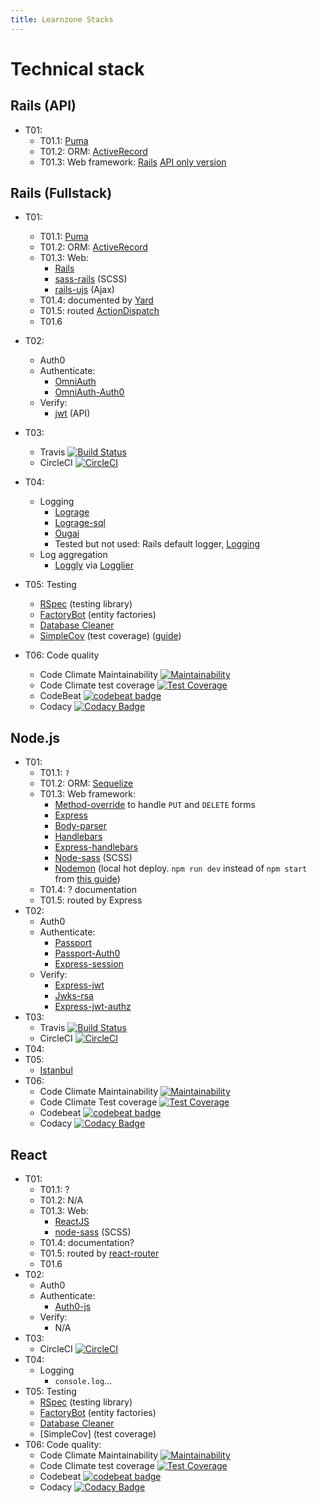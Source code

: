 ```yaml
---
title: Learnzone Stacks
---
```


# Technical stack

## Rails (API)

- T01:
  - T01.1: [Puma](http://puma.io/)
  - T01.2: ORM: [ActiveRecord](https://guides.rubyonrails.org/active_record_querying.html)
  - T01.3: Web framework: [Rails](https://rubyonrails.org/) [API only version](https://guides.rubyonrails.org/api_app.html)

## Rails (Fullstack)

- T01:
  - T01.1: [Puma](http://puma.io/)
  - T01.2: ORM: [ActiveRecord](https://guides.rubyonrails.org/active_record_querying.html)
  - T01.3: Web:
    - [Rails](https://rubyonrails.org/)
    - [sass-rails](https://github.com/rails/sass-rails) (SCSS)
    - [rails-ujs](https://github.com/rails/rails/tree/master/actionview/app/assets/javascripts) (Ajax)
  - T01.4: documented by [Yard](https://yardoc.org/)
  - T01.5: routed [ActionDispatch](https://guides.rubyonrails.org/routing.html)
  - T01.6
- T02:
  - Auth0
  - Authenticate:
    - [OmniAuth](https://github.com/omniauth/omniauth)
    - [OmniAuth-Auth0](https://github.com/auth0/omniauth-auth0)
  - Verify:
    - [jwt](https://github.com/jwt/ruby-jwt) (API)
- T03:
  - Travis [![Build Status](https://travis-ci.com/Al-un/learnzone-rails.svg?branch=master)](https://travis-ci.com/Al-un/learnzone-rails)
  - CircleCI [![CircleCI](https://circleci.com/gh/Al-un/learnzone-rails.svg?style=svg)](https://circleci.com/gh/Al-un/learnzone-rails)
- T04:
  - Logging
    - [Lograge](https://github.com/roidrage/lograge)
    - [Lograge-sql](https://github.com/iMacTia/lograge-sql)
    - [Ougai](https://github.com/tilfin/ougai)
    - Tested but not used: Rails default logger, [Logging](https://github.com/TwP/logging)
  - Log aggregation
    - [Loggly](https://www.loggly.com/) via [Logglier](https://github.com/freeformz/logglier)
- T05: Testing
  - [RSpec](http://rspec.info/) (testing library)
  - [FactoryBot](https://github.com/thoughtbot/factory_bot) (entity factories)
  - [Database Cleaner](https://github.com/DatabaseCleaner/database_cleaner)
  - [SimpleCov](https://github.com/colszowka/simplecov) (test coverage) ([guide](https://medium.com/the-code-review/display-your-ruby-test-coverage-using-simplecov-gem-and-codeclimate-6db6336fe409))

- T06: Code quality
  - Code Climate Maintainability [![Maintainability](https://api.codeclimate.com/v1/badges/7bb038bdf3cf874ef3e9/maintainability)](https://codeclimate.com/github/Al-un/learnzone-rails/maintainability)
  - Code Climate test coverage [![Test Coverage](https://api.codeclimate.com/v1/badges/7bb038bdf3cf874ef3e9/test_coverage)](https://codeclimate.com/github/Al-un/learnzone-rails/test_coverage)
  - CodeBeat [![codebeat badge](https://codebeat.co/badges/ad1591f7-9321-475e-af03-482b6c296e5f)](https://codebeat.co/projects/github-com-al-un-learnzone-rails-master)
  - Codacy [![Codacy Badge](https://api.codacy.com/project/badge/Grade/09fa7d649b2c4b488755f37c12644207)](https://www.codacy.com/app/alun/learnzone-rails?utm_source=github.com&amp;utm_medium=referral&amp;utm_content=Al-un/learnzone-rails&amp;utm_campaign=Badge_Grade)

## Node.js

- T01:
  - T01.1: `?`
  - T01.2: ORM: [Sequelize](http://docs.sequelizejs.com/)
  - T01.3: Web framework:
    - [Method-override](https://github.com/expressjs/method-override) to handle `PUT` and `DELETE` forms
    - [Express](https://expressjs.com/)
    - [Body-parser](https://www.npmjs.com/package/body-parser)
    - [Handlebars](https://handlebarsjs.com/)
    - [Express-handlebars](https://github.com/ericf/express-handlebars)
    - [Node-sass](https://github.com/sass/node-sass) (SCSS)
    - [Nodemon](https://nodemon.io/) (local hot deploy. `npm run dev`
      instead of `npm start` from [this guide](https://dev.to/whoisryosuke/nextjs-tip-hot-reloading-for-dynamic-servers-43ed))
  - T01.4: ? documentation
  - T01.5: routed by Express
- T02:
  - Auth0
  - Authenticate:
    - [Passport](http://www.passportjs.org/)
    - [Passport-Auth0](https://github.com/auth0/passport-auth0)
    - [Express-session](https://www.npmjs.com/package/express-session)
  - Verify:
    - [Express-jwt]()
    - [Jwks-rsa]()
    - [Express-jwt-authz]()
- T03:
  - Travis [![Build Status](https://travis-ci.com/Al-un/learnzone-node.svg?branch=master)](https://travis-ci.com/Al-un/learnzone-node)
  - CircleCI [![CircleCI](https://circleci.com/gh/Al-un/learnzone-node.svg?style=svg)](https://circleci.com/gh/Al-un/learnzone-node)
- T04:
- T05:
  - [Istanbul](https://istanbul.js.org/)
- T06:
  - Code Climate Maintainability [![Maintainability](https://api.codeclimate.com/v1/badges/8ec5eb36093811e5c539/maintainability)](https://codeclimate.com/github/Al-un/learnzone-node/maintainability)
  - Code Climate Test coverage [![Test Coverage](https://api.codeclimate.com/v1/badges/8ec5eb36093811e5c539/test_coverage)](https://codeclimate.com/github/Al-un/learnzone-node/test_coverage)
  - Codebeat [![codebeat badge](https://codebeat.co/badges/67eaa1bb-4708-4f6f-a88c-81506fff1539)](https://codebeat.co/projects/github-com-al-un-learnzone-node-master)
  - Codacy [![Codacy Badge](https://api.codacy.com/project/badge/Grade/a614ba1c7e0e46e9aebbec85719fdca3)](https://www.codacy.com/app/alun/learnzone-node?utm_source=github.com&amp;utm_medium=referral&amp;utm_content=Al-un/learnzone-node&amp;utm_campaign=Badge_Grade)

## React


- T01:
  - T01.1: ?
  - T01.2: N/A
  - T01.3: Web:
    - [ReactJS](https://reactjs.org/)
    - [node-sass](https://github.com/sass/node-sass) (SCSS)
  - T01.4: documentation?
  - T01.5: routed by [react-router](https://github.com/ReactTraining/react-router)
  - T01.6
- T02:
  - Auth0
  - Authenticate:
    - [Auth0-js](https://github.com/auth0/auth0.js/)
  - Verify:
    - N/A
- T03:
  - CircleCI [![CircleCI](https://circleci.com/gh/Al-un/learnzone-react.svg?style=svg)](https://circleci.com/gh/Al-un/learnzone-react)
- T04:
  - Logging
    - `console.log`...
- T05: Testing
  - [RSpec](http://rspec.info/) (testing library)
  - [FactoryBot](https://github.com/thoughtbot/factory_bot) (entity factories)
  - [Database Cleaner](https://github.com/DatabaseCleaner/database_cleaner)
  - [SimpleCov] (test coverage)
- T06: Code quality: 
  - Code Climate Maintainability [![Maintainability](https://api.codeclimate.com/v1/badges/5e1b2e8d5253145ee15f/maintainability)](https://codeclimate.com/github/Al-un/learnzone-react/maintainability)
  - Code Climate test coverage [![Test Coverage](https://api.codeclimate.com/v1/badges/5e1b2e8d5253145ee15f/test_coverage)](https://codeclimate.com/github/Al-un/learnzone-react/test_coverage)
  - Codebeat [![codebeat badge](https://codebeat.co/badges/0073eaf6-195a-42a7-ab63-a48b1e98ff70)](https://codebeat.co/projects/github-com-al-un-learnzone-react-master)
  - Codacy [![Codacy Badge](https://api.codacy.com/project/badge/Grade/b46e78dca26b48acaef7bf53d39b3a33)](https://www.codacy.com/app/alun/learnzone-react?utm_source=github.com&amp;utm_medium=referral&amp;utm_content=Al-un/learnzone-react&amp;utm_campaign=Badge_Grade)